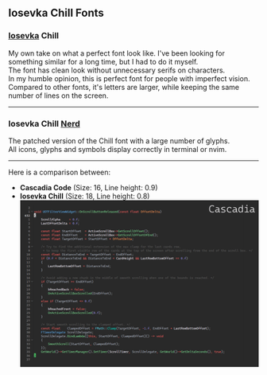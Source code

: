## Iosevka Chill Fonts

### **[Iosevka](https://github.com/be5invis/Iosevka?tab=readme-ov-file) Chill**
  
My own take on what a perfect font look like. I've been looking for something similar for a long time, but I had to do it myself.  
The font has clean look without unnecessary serifs on characters.   
In my humble opinion, this is perfect font for people with imperfect vision. Compared to other fonts, it's letters are larger, while keeping the same number of lines on the screen.

***

### **Iosevka Chill [Nerd](https://github.com/ryanoasis/nerd-fonts)** 
  
The patched version of the Chill font with a large number of glyphs.  
All icons, glyphs and symbols display correctly in terminal or nvim.

***

Here is a comparison between:
- **Cascadia Code**  (Size: 16, Line height: 0.9)  
- **Iosevka Chill** (Size: 18, Line height: 0.8)
![Comparison](https://github.com/alchezar/IosevkaChillFont/blob/main/comparison.gif?raw=true)